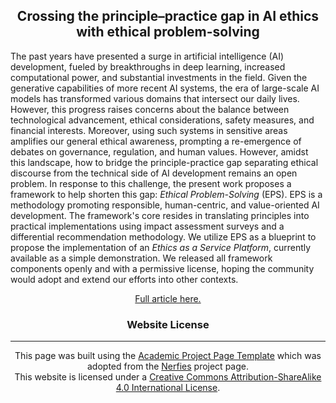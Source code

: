 <h2 style="text-align:center"> Crossing the principle–practice gap in AI ethics with ethical problem-solving </h2>

The past years have presented a surge in artificial intelligence (AI) development, fueled by breakthroughs in deep learning, increased computational power, and substantial investments in the field. Given the generative capabilities of more recent AI systems, the era of large-scale AI models has transformed various domains that intersect our daily lives. However, this progress raises concerns about the balance between technological advancement, ethical considerations, safety measures, and financial interests. Moreover, using such systems in sensitive areas amplifies our general ethical awareness, prompting a re-emergence of debates on governance, regulation, and human values. However, amidst this landscape, how to bridge the principle-practice gap separating ethical discourse from the technical side of AI development remains an open problem. In response to this challenge, the present work proposes a framework to help shorten this gap: _Ethical Problem-Solving_ (EPS). EPS is a methodology promoting responsible, human-centric, and value-oriented AI development. The framework's core resides in translating principles into practical implementations using impact assessment surveys and a differential recommendation methodology. We utilize EPS as a blueprint to propose the implementation of an _Ethics as a Service Platform_, currently available as a simple demonstration. We released all framework components openly and with a permissive license, hoping the community would adopt and extend our efforts into other contexts.

<p style="text-align: center;">
<a href="https://link.springer.com/article/10.1007/s43681-024-00469-8" target="_blank">Full article here.</a>
</p>

<h3 style="text-align: center;">Website License</h3>
<hr>
<p style="text-align: center;">
            This page was built using the <a href="https://github.com/eliahuhorwitz/Academic-project-page-template" target="_blank">Academic Project Page Template</a> which was adopted from the <a href="https://nerfies.github.io" target="_blank">Nerfies</a> project page.
            <br>
            This website is licensed under a <a rel="license"  href="http://creativecommons.org/licenses/by-sa/4.0/" target="_blank">Creative
            Commons Attribution-ShareAlike 4.0 International License</a>.
          </p>
